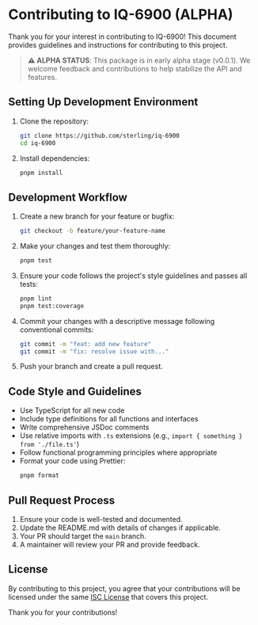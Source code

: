 # Contributing to IQ-6900 (ALPHA)

Thank you for your interest in contributing to IQ-6900! This document provides guidelines and instructions for contributing to this project.

> **⚠️ ALPHA STATUS**: This package is in early alpha stage (v0.0.1). We welcome feedback and contributions to help stabilize the API and features.

## Setting Up Development Environment

1. Clone the repository:

   ```bash
   git clone https://github.com/sterling/iq-6900
   cd iq-6900
   ```

2. Install dependencies:
   ```bash
   pnpm install
   ```

## Development Workflow

1. Create a new branch for your feature or bugfix:

   ```bash
   git checkout -b feature/your-feature-name
   ```

2. Make your changes and test them thoroughly:

   ```bash
   pnpm test
   ```

3. Ensure your code follows the project's style guidelines and passes all tests:

   ```bash
   pnpm lint
   pnpm test:coverage
   ```

4. Commit your changes with a descriptive message following conventional commits:

   ```bash
   git commit -m "feat: add new feature"
   git commit -m "fix: resolve issue with..."
   ```

5. Push your branch and create a pull request.

## Code Style and Guidelines

- Use TypeScript for all new code
- Include type definitions for all functions and interfaces
- Write comprehensive JSDoc comments
- Use relative imports with `.ts` extensions (e.g., `import { something } from './file.ts'`)
- Follow functional programming principles where appropriate
- Format your code using Prettier:
  ```bash
  pnpm format
  ```

## Pull Request Process

1. Ensure your code is well-tested and documented.
2. Update the README.md with details of changes if applicable.
3. Your PR should target the `main` branch.
4. A maintainer will review your PR and provide feedback.

## License

By contributing to this project, you agree that your contributions will be licensed under the same [ISC License](LICENSE) that covers this project.

Thank you for your contributions!
